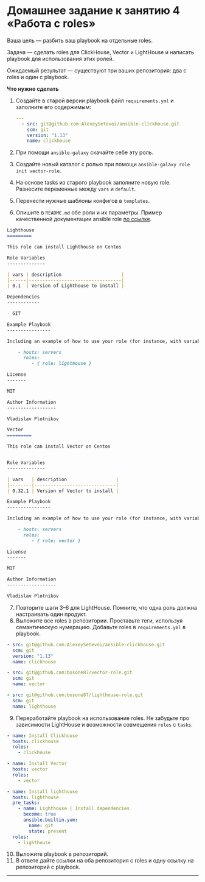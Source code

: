 # Домашнее задание к занятию 4 «Работа с roles»

Ваша цель — разбить ваш playbook на отдельные roles.

Задача — сделать roles для ClickHouse, Vector и LightHouse и написать playbook для использования этих ролей.

Ожидаемый результат — существуют три ваших репозитория: два с roles и один с playbook.

**Что нужно сделать**

1. Создайте в старой версии playbook файл `requirements.yml` и заполните его содержимым:

   ```yaml
   ---
     - src: git@github.com:AlexeySetevoi/ansible-clickhouse.git
       scm: git
       version: "1.13"
       name: clickhouse 
   ```

2. При помощи `ansible-galaxy` скачайте себе эту роль.
3. Создайте новый каталог с ролью при помощи `ansible-galaxy role init vector-role`.
4. На основе tasks из старого playbook заполните новую role. Разнесите переменные между `vars` и `default`. 
5. Перенести нужные шаблоны конфигов в `templates`.
6. Опишите в `README.md` обе роли и их параметры. Пример качественной документации ansible role [по ссылке](https://github.com/cloudalchemy/ansible-prometheus).
```md
Lighthouse
=========

This role can install Lighthouse on Centos

Role Variables
--------------

| vars | description                      |
|------|----------------------------------|
| 0.1  | Version of Lighthouse to install |

Dependencies
------------

- GIT

Example Playbook
----------------

Including an example of how to use your role (for instance, with variables passed in as parameters) is always nice for users too:

    - hosts: servers
      roles:
         - { role: lighthouse }

License
-------

MIT

Author Information
------------------

Vladislav Plotnikov
```
```md
Vector
=========

This role can install Vector on Centos


Role Variables
--------------

| vars   | description                  |
|--------|------------------------------|
| 0.32.1 | Version of Vector to install |

Example Playbook
----------------

Including an example of how to use your role (for instance, with variables passed in as parameters) is always nice for users too:

    - hosts: servers
      roles:
         - { role: vector }

License
-------

MIT

Author Information
------------------

Vladislav Plotnikov
```
7. Повторите шаги 3–6 для LightHouse. Помните, что одна роль должна настраивать один продукт.
8. Выложите все roles в репозитории. Проставьте теги, используя семантическую нумерацию. Добавьте roles в `requirements.yml` в playbook.

```yaml
- src: git@github.com:AlexeySetevoi/ansible-clickhouse.git
  scm: git
  version: "1.13"
  name: clickhouse

- src: git@github.com:bosone87/vector-role.git
  scm: git
  name: vector

- src: git@github.com:bosone87/lighthouse-role.git
  scm: git
  name: lighthouse
```

9.  Переработайте playbook на использование roles. Не забудьте про зависимости LightHouse и возможности совмещения `roles` с `tasks`.
```yaml
- name: Install Clickhouse
  hosts: clickhouse
  roles: 
    - clickhouse

- name: Install Vector
  hosts: vector
  roles: 
    - vector

- name: Install lighthouse
  hosts: lighthouse
  pre_tasks:
    - name: Lighthouse | Install dependencies
      become: true
      ansible.builtin.yum:
        name: git
        state: present
  roles: 
    - lighthouse
```

10. Выложите playbook в репозиторий.
11. В ответе дайте ссылки на оба репозитория с roles и одну ссылку на репозиторий с playbook.

---